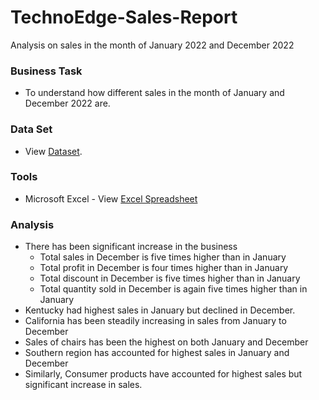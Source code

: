 # TechnoEdge-Sales-Report
Analysis on sales in the month of January 2022 and December 2022

### Business Task
- To understand how different sales in the month of January and December 2022 are.

### Data Set
- View [Dataset](https://github.com/sanjanand06/Bike-Trip-Dashboard/blob/main/202310-divvy-tripdata-%20Transformed.csv).

### Tools
- Microsoft Excel  - View [Excel Spreadsheet](https://github.com/sanjanand06/Bike-Trip-Dashboard/blob/main/202310-divvy-tripdata-%20Transformed-%20Final.csv)

### Analysis
- There has been significant increase in the business
  - Total sales in December is five times higher than in January
  - Total profit in December is four times higher than in January
  - Total discount in December is five times higher than in January
  - Total quantity sold in December is again five times higher than in January
- Kentucky had highest sales in January but declined in December.
- California has been steadily increasing in sales from January to December
- Sales of chairs has been the highest on both January and December
- Southern region has accounted for highest sales in January and December
- Similarly, Consumer products have accounted for highest sales but significant increase in sales.


